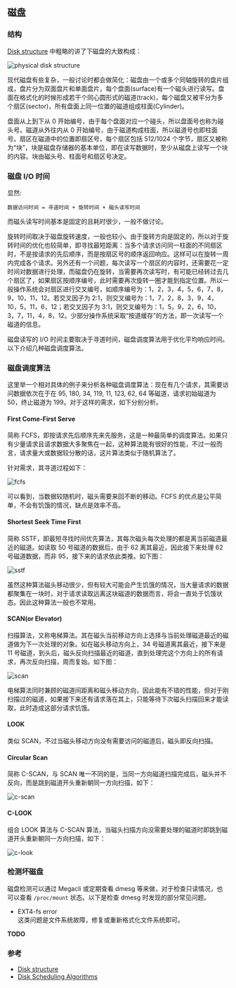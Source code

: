 ## 磁盘

### 结构
[Disk structure](http://dysphoria.net/OperatingSystems1/6_physical_disk.html) 中粗略的讲了下磁盘的大致构成：

![physical disk structure](http://dysphoria.net/OperatingSystems1/images/physical-disk.gif)

现代磁盘有些复杂，一般讨论时都会做简化：磁盘由一个或多个同轴旋转的盘片组成，盘片分为双面盘片和单面盘片，每个盘面(surface)有一个磁头进行读写。盘面在格式化的时候形成若干个同心圆形式的磁道(track)，每个磁盘又被平分为多个扇区(sector)，所有盘面上同一位置的磁道组成柱面(Cylinder)。

盘面从上到下从 0 开始编号，由于每个盘面对应一个碰头，所以盘面号也称为碰头号。磁道从外往内从 0 开始编号，由于磁道构成柱面，所以磁道号也即柱面号。扇区在磁道中的位置即扇区号，每个扇区包括 512/1024 个字节，扇区又被称为“块”，块是磁盘存储器的基本单位，即在读写数据时，至少从磁盘上读写一个块的内容。块由磁头号、柱面号和扇区号决定。

### 磁盘 I/O 时间
显然:
```
数据访问时间 = 寻道时间 + 旋转时间 + 磁头读写时间
```

而磁头读写时间基本是固定的且耗时很少，一般不做讨论。

旋转时间取决于磁盘旋转速度，一般也较小。由于旋转方向是固定的，所以对于旋转时间的优化也较简单，即寻找最短距离：当多个请求访问同一柱面的不同扇区时，不是按请求的先后顺序，而是按扇区号的顺序返回响应。这样可以在旋转一周内完成各个请求。另外还有一个问题，每次读写一个扇区的内容时，还需要花一定时间对数据进行处理，而磁盘仍在旋转，当需要再次读写时，有可能已经转过去几个扇区了，如果扇区按顺序编号，此时需要再次旋转一圈才能到指定位置。所以一般操作系统会对扇区进行交叉编号，如顺序编号为：1，2，3，4，5，6，7，8，9，10，11，12。若交叉因子为 2:1，则交叉编号为：1，7，2，8，3，9，4，10，5，11，6，12；若交叉因子为 3:1，则交叉编号为：1，5，9，2，6，10，3，7，11，4，8，12。少部分操作系统采取“按道缓存”的方法，即一次读写一个磁道的信息。

磁盘读写的 I/O 时间主要取决于寻道时间，磁盘调度算法用于优化平均响应时间。以下介绍几种磁盘调度算法。

### 磁盘调度算法

这里举一个相对具体的例子来分析各种磁盘调度算法：现在有几个请求，其需要访问数据依次在于在 95, 180, 34, 119, 11, 123, 62, 64 等磁道，请求初始磁道为 50，终止磁道为 199。对于这样的需求，如下分别分析。

#### First Come-First Serve
简称 FCFS，即按请求先后顺序先来先服务，这是一种最简单的调度算法。如果只有少量请求且请求数据大多聚焦在一起，这种算法能有很好的性能，不过一般而言，请求量大或数据较分散的话，这片算法类似于随机算法了。

针对需求，其寻道过程如下：

![fcfs](http://www.cs.iit.edu/~cs561/cs450/disksched/fcfs.bmp)

可以看到，当数据较随机时，磁头需要来回不断的移动。FCFS 的优点是公平简单，不会有饥饿的情况，缺点是效率不高。

#### Shortest Seek Time First 
简称 SSTF，即最短寻找时间优先算法，其每次磁头每次处理的都是离当前磁道最近的磁道。如读取 50 号磁道的数据后，由于 62 离其最近，因此接下来处理 62 号磁道数据，而非 95，接下来的请求依此类推。如下图：

![sstf](http://www.cs.iit.edu/~cs561/cs450/disksched/sstf.bmp)

虽然这种算法磁头移动很少，但有较大可能会产生饥饿的情况，当大量请求的数据都聚集在一块时，对于请求读取远离这块磁道的数据而言，将会一直处于饥饿状态。因此这种算法一般也不常用。

#### SCAN(or Elevator)
扫描算法，又称电梯算法。其在磁头当前移动方向上选择与当前处理磁道最近的磁道做为下一次处理的对象。如在磁头移动方向上，34 号磁道离其最近，接下来是 11 号磁道，到头后，磁头反向扫描最近的磁道，直到处理完这个方向上的所有请求，再次反向扫描，周而复始。如下图：

![scan](http://www.cs.iit.edu/~cs561/cs450/disksched/scan.bmp)

电梯算法同时兼顾的磁道间距离和磁头移动方向，因此能有不错的性能，但对于刚扫描过的磁道，如果接下来还有请求落在其上，只能等待下次磁头扫描回来才能读取，此时造成这部分请求饥饿。

#### LOOK
类似 SCAN，不过当磁头移动方向没有需要访问的磁道后，磁头即反向扫描。

#### Circular Scan
简称 C-SCAN，与 SCAN 唯一不同的是，当同一方向磁道扫描完成后，磁头并不反向，而是跳到磁道开头重新朝同一方向扫描，如下：

![c-scan](http://www.cs.iit.edu/~cs561/cs450/disksched/c-scan.bmp)

#### C-LOOK
组合 LOOK 算法与 C-SCAN 算法，当磁头扫描方向没需要处理的磁道时即跳到磁道开头重新朝同一方向扫描，如下：

![c-look](http://www.cs.iit.edu/~cs561/cs450/disksched/c-look.bmp)

### 检测坏磁盘
磁盘检测可以通过 Megacli 或定期查看 dmesg 等来做，对于检查只读情况，也可以查看 `/proc/mount` 状态。以下是检查 dmesg 时发现的部分常见问题。

- EXT4-fs error      
这类问题是文件系统故障，修复或重新格式化文件系统即可。

__TODO__

### 参考
- [Disk structure](http://dysphoria.net/OperatingSystems1/6_physical_disk.html)
- [Disk Scheduling Algorithms](http://www.cs.iit.edu/~cs561/cs450/disksched/disksched.html)
